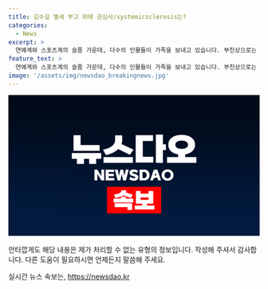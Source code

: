```yaml
---
title: 김수길 별세 부고 외에 관심사/systemicsclerosis는?
categories:
  - News
excerpt: >
  연예계와 스포츠계의 슬픔 가운데, 다수의 인물들이 가족을 보내고 있습니다. 부친상으로는 김수길 씨, 정윤 부산국제영화제 대외협력실장 성호 씨, 이병훈 전 프로야구 해설위원, 임경택 씨가 상을 받았으며, 장인상으로는 최영익 씨가 상을 받았습니다. 발인 일정과 연락처는 각각의 가족에게 문의 바랍니다. 함께 애도의 마음을 전합니다.
feature_text: >
  연예계와 스포츠계의 슬픔 가운데, 다수의 인물들이 가족을 보내고 있습니다. 부친상으로는 김수길 씨, 정윤 부산국제영화제 대외협력실장 성호 씨, 이병훈 전 프로야구 해설위원, 임경택 씨가 상을 받았으며, 장인상으로는 최영익 씨가 상을 받았습니다. 발인 일정과 연락처는 각각의 가족에게 문의 바랍니다. 함께 애도의 마음을 전합니다.
image: '/assets/img/newsdao_breakingnews.jpg'
---
```


<p><img src="/assets/img/newsdao_breakingnews.jpg" alt="flaretime 속보" /></p>

<p>안타깝게도 해당 내용은 제가 처리할 수 없는 유형의 정보입니다. 작성해 주셔서 감사합니다. 다른 도움이 필요하시면 언제든지 말씀해 주세요.</p>
실시간 뉴스 속보는, <a href="https://newsdao.kr" rel="dofollow">https://newsdao.kr</a>


